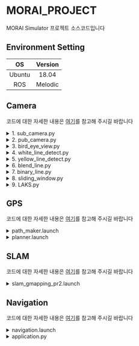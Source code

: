 # MORAI_PROJECT
MORAI Simulator 프로젝트 소스코드입니다

## Environment Setting
|OS|Version|
|:---:|:---:|
|Ubuntu|18.04|
|ROS|Melodic|

## Camera
코드에 대한 자세한 내용은 [여기](camera_gps/README.md)를 참고해 주시길 바랍니다

<details>
<summary>1. sub_camera.py </summary>

<p align="center"><img src="https://github.com/ehdxns/MORAI_PROJECT/assets/129836561/40868fa2-8f9e-40bd-8c5e-99b2df64a903" width="60%" height="60%" title="1. sub_camera.py"></p>


```python
roslaunch rosbridge_server rosbridge_websocket.launch
rosrun scout_ros 1.sub_camera.py 
```

</details>

<details>
<summary>2. pub_camera.py </summary>

<p align="center"><img src="https://github.com/ehdxns/MORAI_PROJECT/assets/129836561/94d328ba-9a2d-4f3f-a533-5f5fae1117ae" width="60%" height="60%" title="2. pub_camera.py"></p>

```python
roslaunch rosbridge_server rosbridge_websocket.launch
rosrun scout_ros 2.pub_camera.py 
```

</details>

<details>
<summary>3. bird_eye_view.py </summary>


```python
roslaunch rosbridge_server rosbridge_websocket.launch
rosrun scout_ros 3.bird_eye_view.py 
```

</details>

<details>
<summary>4. white_line_detect.py </summary>

```python
roslaunch rosbridge_server rosbridge_websocket.launch
rosrun scout_ros 4.white_line_detect.py 
```

</details>

<details>
<summary>5. yellow_line_detect.py </summary>

```python
roslaunch rosbridge_server rosbridge_websocket.launch
rosrun scout_ros 5.yellow_line_detect.py 
```

</details>

<details>
<summary>6. blend_line.py </summary>

```python
roslaunch rosbridge_server rosbridge_websocket.launch
rosrun scout_ros 6.blend_line.py 
```

</details>

<details>
<summary>7. binary_line.py </summary>

```python
roslaunch rosbridge_server rosbridge_websocket.launch
rosrun scout_ros 7.binary_line.py 
```

</details>

<details>
<summary>8. sliding_window.py </summary>

```python
roslaunch rosbridge_server rosbridge_websocket.launch
rosrun scout_ros 8.sliding_window.py 
```

</details>

<details>
<summary>9. LAKS.py </summary>

```python
roslaunch rosbridge_server rosbridge_websocket.launch
rosrun scout_ros 9.LAKS.py 
```

</details>

## GPS
코드에 대한 자세한 내용은 [여기](camera_gps/README.md)를 참고해 주시길 바랍니다

<details>
<summary>path_maker.launch </summary>

```python
roslaunch rosbridge_server rosbridge_websocket.launch
roslaunch scout_ros path_maker.launch 
```

</details>

<details>
<summary>planner.launch </summary>

```python
roslaunch rosbridge_server rosbridge_websocket.launch
roslaunch scout_ros planner.launch
```

</details>

## SLAM
코드에 대한 자세한 내용은 [여기](slam_navigation/README.md)를 참고해 주시길 바랍니다

<details>
<summary>slam_gmapping_pr2.launch </summary>

```python
roslaunch rosbridge_server rosbridge_websocket.launch
roslaunch kw_tf tf_setting.launch
roslaunch pointcloud_to_laserscan sample_node.launch
roslaunch gmapping slam_gmapping_pr2.launch
```
```python
rosrun map_server map_saver
```

</details>

## Navigation
코드에 대한 자세한 내용은 [여기](slam_navigation/README.md)를 참고해 주시길 바랍니다

<details>
<summary> navigation.launch </summary>

```python
roslaunch rosbridge_server rosbridge_websocket.launch
roslaunch kw_tf tf_setting.launch
roslaunch pointcloud_to_laserscan sample_node.launch
roslaunch kw_tf navigation.launch
```

</details>

<details>
<summary> application.py </summary>

```python
roslaunch rosbridge_server rosbridge_websocket.launch
roslaunch kw_tf tf_setting.launch
roslaunch pointcloud_to_laserscan sample_node.launch
roslaunch kw_tf navigation.launch
```
```python
python application.py
```

</details>